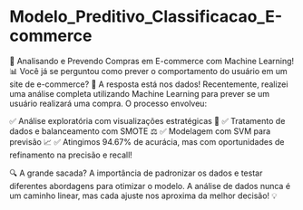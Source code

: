 # Modelo_Preditivo_Classificacao_E-commerce
🚀 Analisando e Prevendo Compras em E-commerce com Machine Learning! 📊 
Você já se perguntou como prever o comportamento do usuário em um site de e-commerce? 🤔 A resposta está nos dados!
Recentemente, realizei uma análise completa utilizando Machine Learning para prever se um usuário realizará uma compra. O processo envolveu:

 ✅ Análise exploratória com visualizações estratégicas 🧐
 ✅ Tratamento de dados e balanceamento com SMOTE ⚖️
 ✅ Modelagem com SVM para previsão 📈
 ✅ Atingimos 94.67% de acurácia, mas com oportunidades de refinamento na precisão e recall!

🔍 A grande sacada? A importância de padronizar os dados e testar diferentes abordagens para otimizar o modelo. A análise de dados nunca é um caminho linear, mas cada ajuste nos aproxima da melhor decisão! 💡
